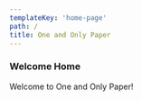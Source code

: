 ```yaml
---
templateKey: 'home-page'
path: /
title: One and Only Paper
---
```

### Welcome Home

Welcome to One and Only Paper!

